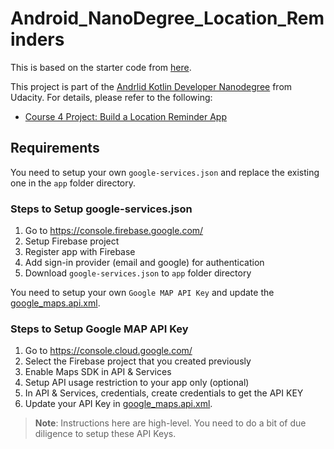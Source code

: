 # Android_NanoDegree_Location_Reminders

This is based on the starter code from [here](https://github.com/udacity/nd940-android-kotlin-c4-starter).

This project is part of the [Andrlid Kotlin Developer Nanodegree](https://vtsen.hashnode.dev/is-it-worth-to-pay-for-android-kotlin-developer-nanodegree) from Udacity. For details, please refer to the following:
- [Course 4 Project: Build a Location Reminder App](https://vtsen.hashnode.dev/android-kotlin-developer-nanodegree-projects-review#heading-course-4-project-build-a-location-reminder-app)


## Requirements

You need to setup your own `google-services.json` and replace the existing one in the `app` folder directory.

### Steps to Setup google-services.json
1. Go to https://console.firebase.google.com/
2. Setup Firebase project 
3. Register app with Firebase
4. Add sign-in provider (email and google) for authentication
5. Download `google-services.json` to `app` folder directory

You need to setup your own `Google MAP API Key` and update the [google_maps.api.xml](https://github.com/vinchamp77/Android_NanoDegree_Location_Reminders/blob/master/app/src/debug/res/values/google_maps_api.xml).

### Steps to Setup Google MAP API Key
1. Go to https://console.cloud.google.com/
2. Select the Firebase project that you created previously
3. Enable Maps SDK in API & Services
4. Setup API usage restriction to your app only (optional)
5. In API & Services, credentials, create credentials to get the API KEY
6. Update your API Key in [google_maps.api.xml](https://github.com/vinchamp77/Android_NanoDegree_Location_Reminders/blob/master/app/src/debug/res/values/google_maps_api.xml).

> **Note**: Instructions here are high-level. You need to do a bit of due diligence to setup these API Keys.
